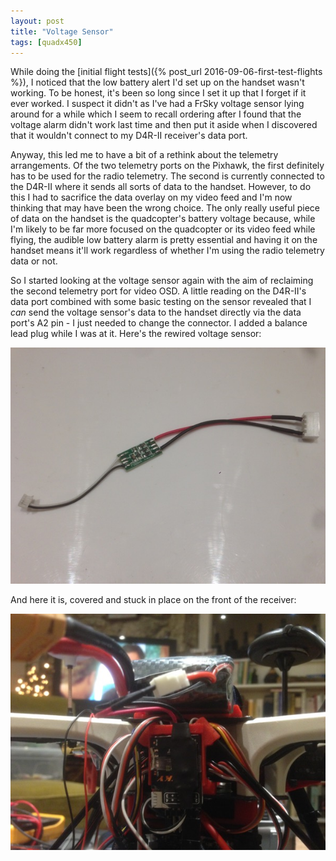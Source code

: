 ```yaml
---
layout: post
title: "Voltage Sensor"
tags: [quadx450]
---
```


While doing the [initial flight tests]({% post_url 2016-09-06-first-test-flights %}), I noticed that the low battery alert I'd set up on the handset wasn't working.  To be honest, it's been so long since I set it up that I forget if it ever worked.  I suspect it didn't as I've had a FrSky voltage sensor lying around for a while which I seem to recall ordering after I found that the voltage alarm didn't work last time and then put it aside when I discovered that it wouldn't connect to my D4R-II receiver's data port.

Anyway, this led me to have a bit of a rethink about the telemetry arrangements.  Of the two telemetry ports on the Pixhawk, the first definitely has to be used for the radio telemetry.  The second is currently connected to the D4R-II where it sends all sorts of data to the handset.  However, to do this I had to sacrifice the data overlay on my video feed and I'm now thinking that may have been the wrong choice.  The only really useful piece of data on the handset is the quadcopter's battery voltage because, while I'm likely to be far more focused on the quadcopter or its video feed while flying, the audible low battery alarm is pretty essential and having it on the handset means it'll work regardless of whether I'm using the radio telemetry data or not.

So I started looking at the voltage sensor again with the aim of reclaiming the second telemetry port for video OSD.  A little reading on the D4R-II's data port combined with some basic testing on the sensor revealed that I *can* send the voltage sensor's data to the handset directly via the data port's A2 pin - I just needed to change the connector.  I added a balance lead plug while I was at it.  Here's the rewired voltage sensor:

![](/images/quadx450/IMG_0167.tn.jpg)

And here it is, covered and stuck in place on the front of the receiver:

![](/images/quadx450/IMG_0168.tn.jpg)
